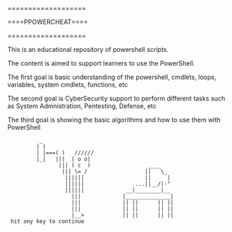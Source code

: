 ===================

====PPOWERCHEAT====

===================

This is an educational repository of powershell scripts.

The content is aimed to support learners to use the PowerShell.

The first goal is basic understanding of the powershell, cmdlets, loops, variables, system cmdlets, functions, etc

The second goal is CyberSecurity support to perform different tasks such as System Admnistration, Pentesting, Defense, etc

The third goal is showing the basic algorithms and how to use them with PowerShell






              _
             | |
             | |===( )   //////
             |_|   |||  | o o|
                    ||| ( c  )                  ____
                     ||| \= /                  ||   \_
                      ||||||                   ||     |
                      ||||||                ...||__/|-"
                      ||||||             __|________|__
                        |||             |______________|
                        |||             || ||      || ||
                        |||             || ||      || ||
                        |__>            || ||      || ||
     hit any key to continue


